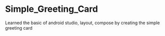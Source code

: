 # Simple_Greeting_Card
Learned the basic of android studio, layout, compose by creating the simple greeting card

